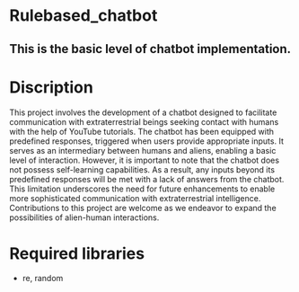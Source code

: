 # Rulebased_chatbot
This is the basic level of chatbot implementation.
----------------------------------------------------------------------------------------
# Discription
This project involves the development of a chatbot designed to facilitate communication with extraterrestrial beings seeking contact with humans with the help of YouTube tutorials. The chatbot has been equipped with predefined responses, triggered when users provide appropriate inputs. It serves as an intermediary between humans and aliens, enabling a basic level of interaction. However, it is important to note that the chatbot does not possess self-learning capabilities. As a result, any inputs beyond its predefined responses will be met with a lack of answers from the chatbot. This limitation underscores the need for future enhancements to enable more sophisticated communication with extraterrestrial intelligence. Contributions to this project are welcome as we endeavor to expand the possibilities of alien-human interactions.

# Required libraries
- re, random





